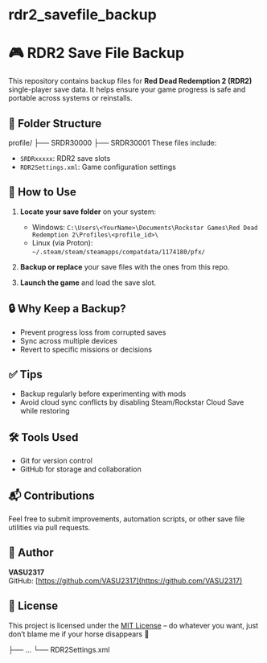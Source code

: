 # rdr2_savefile_backup
# 🎮 RDR2 Save File Backup

This repository contains backup files for **Red Dead Redemption 2 (RDR2)** single-player save data. It helps ensure your game progress is safe and portable across systems or reinstalls.

## 📁 Folder Structure

profile/
├── SRDR30000
├── SRDR30001
These files include:
- `SRDRxxxxx`: RDR2 save slots
- `RDR2Settings.xml`: Game configuration settings

## 🚀 How to Use

1. **Locate your save folder** on your system:
   - Windows: `C:\Users\<YourName>\Documents\Rockstar Games\Red Dead Redemption 2\Profiles\<profile_id>\`
   - Linux (via Proton): `~/.steam/steam/steamapps/compatdata/1174180/pfx/`

2. **Backup or replace** your save files with the ones from this repo.

3. **Launch the game** and load the save slot.

## 🔒 Why Keep a Backup?

- Prevent progress loss from corrupted saves  
- Sync across multiple devices  
- Revert to specific missions or decisions  

## ✅ Tips

- Backup regularly before experimenting with mods  
- Avoid cloud sync conflicts by disabling Steam/Rockstar Cloud Save while restoring  

## 🛠️ Tools Used

- Git for version control  
- GitHub for storage and collaboration  

## 📬 Contributions

Feel free to submit improvements, automation scripts, or other save file utilities via pull requests.

## 🧠 Author

**VASU2317**  
GitHub: [https://github.com/VASU2317](https://github.com/VASU2317)

## 📜 License

This project is licensed under the [MIT License](LICENSE) – do whatever you want, just don’t blame me if your horse disappears 🐴

├── ...
└── RDR2Settings.xml

